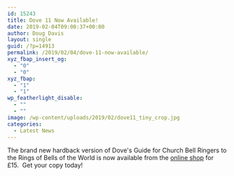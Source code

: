 ```yaml
---
id: 15243
title: Dove 11 Now Available!
date: 2019-02-04T09:00:37+00:00
author: Doug Davis
layout: single
guid: /?p=14913
permalink: /2019/02/04/dove-11-now-available/
xyz_fbap_insert_og:
  - "0"
  - "0"
xyz_fbap:
  - "1"
  - "1"
wp_featherlight_disable:
  - ""
  - ""
image: /wp-content/uploads/2019/02/dove11_tiny_crop.jpg
categories:
  - Latest News
---
```

The brand new hardback version of Dove&apos;s Guide for Church Bell Ringers to the Rings of Bells of the World is now available from the [online shop](/shop) for £15.  Get your copy today!
